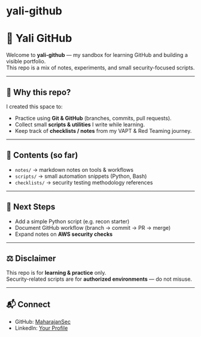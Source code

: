 # yali-github
# 🐘 Yali GitHub  

Welcome to **yali-github** — my sandbox for learning GitHub and building a visible portfolio.  
This repo is a mix of notes, experiments, and small security-focused scripts.  

---

## 🔹 Why this repo?
I created this space to:  
- Practice using **Git & GitHub** (branches, commits, pull requests).  
- Collect small **scripts & utilities** I write while learning.  
- Keep track of **checklists / notes** from my VAPT & Red Teaming journey.  

---

## 📂 Contents (so far)
- `notes/` → markdown notes on tools & workflows  
- `scripts/` → small automation snippets (Python, Bash)  
- `checklists/` → security testing methodology references  

---

## 🚀 Next Steps
- Add a simple Python script (e.g. recon starter)  
- Document GitHub workflow (branch → commit → PR → merge)  
- Expand notes on **AWS security checks**  

---

## ⚖️ Disclaimer
This repo is for **learning & practice** only.  
Security-related scripts are for **authorized environments** — do not misuse.  

---

## 📬 Connect
- GitHub: [MaharajanSec](https://github.com/MaharajanSec)  
- LinkedIn: [Your Profile](https://linkedin.com/in/yourprofile)  
